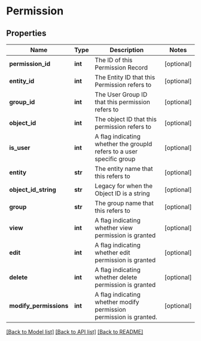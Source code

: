 # Permission

## Properties
Name | Type | Description | Notes
------------ | ------------- | ------------- | -------------
**permission_id** | **int** | The ID of this Permission Record | [optional] 
**entity_id** | **int** | The Entity ID that this Permission refers to | [optional] 
**group_id** | **int** | The User Group ID that this permission refers to | [optional] 
**object_id** | **int** | The object ID that this permission refers to | [optional] 
**is_user** | **int** | A flag indicating whether the groupId refers to a user specific group | [optional] 
**entity** | **str** | The entity name that this refers to | [optional] 
**object_id_string** | **str** | Legacy for when the Object ID is a string | [optional] 
**group** | **str** | The group name that this refers to | [optional] 
**view** | **int** | A flag indicating whether view permission is granted | [optional] 
**edit** | **int** | A flag indicating whether edit permission is granted | [optional] 
**delete** | **int** | A flag indicating whether delete permission is granted | [optional] 
**modify_permissions** | **int** | A flag indicating whether modify permission permission is granted. | [optional] 

[[Back to Model list]](../README.md#documentation-for-models) [[Back to API list]](../README.md#documentation-for-api-endpoints) [[Back to README]](../README.md)


